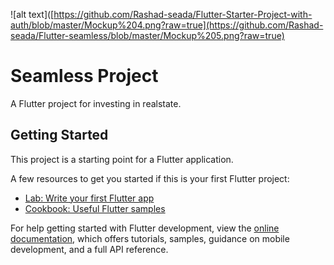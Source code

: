 ![alt text]([https://github.com/Rashad-seada/Flutter-Starter-Project-with-auth/blob/master/Mockup%204.png?raw=true](https://github.com/Rashad-seada/Flutter-seamless/blob/master/Mockup%205.png?raw=true)

# Seamless Project

A Flutter project for investing in realstate.

## Getting Started

This project is a starting point for a Flutter application.

A few resources to get you started if this is your first Flutter project:

- [Lab: Write your first Flutter app](https://docs.flutter.dev/get-started/codelab)
- [Cookbook: Useful Flutter samples](https://docs.flutter.dev/cookbook)

For help getting started with Flutter development, view the
[online documentation](https://docs.flutter.dev/), which offers tutorials,
samples, guidance on mobile development, and a full API reference.
